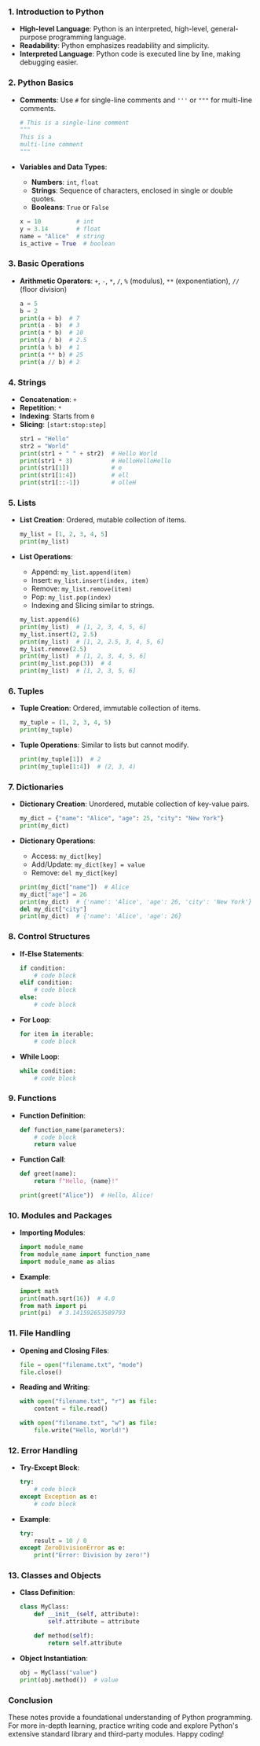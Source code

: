 ### 1. Introduction to Python
- **High-level Language**: Python is an interpreted, high-level, general-purpose programming language.
- **Readability**: Python emphasizes readability and simplicity.
- **Interpreted Language**: Python code is executed line by line, making debugging easier.

### 2. Python Basics
- **Comments**: Use `#` for single-line comments and `'''` or `"""` for multi-line comments.
  ```python
  # This is a single-line comment
  """
  This is a
  multi-line comment
  """
  ```

- **Variables and Data Types**:
  - **Numbers**: `int`, `float`
  - **Strings**: Sequence of characters, enclosed in single or double quotes.
  - **Booleans**: `True` or `False`
  ```python
  x = 10          # int
  y = 3.14        # float
  name = "Alice"  # string
  is_active = True  # boolean
  ```

### 3. Basic Operations
- **Arithmetic Operators**: `+`, `-`, `*`, `/`, `%` (modulus), `**` (exponentiation), `//` (floor division)
  ```python
  a = 5
  b = 2
  print(a + b)  # 7
  print(a - b)  # 3
  print(a * b)  # 10
  print(a / b)  # 2.5
  print(a % b)  # 1
  print(a ** b) # 25
  print(a // b) # 2
  ```

### 4. Strings
- **Concatenation**: `+`
- **Repetition**: `*`
- **Indexing**: Starts from `0`
- **Slicing**: `[start:stop:step]`
  ```python
  str1 = "Hello"
  str2 = "World"
  print(str1 + " " + str2)  # Hello World
  print(str1 * 3)           # HelloHelloHello
  print(str1[1])            # e
  print(str1[1:4])          # ell
  print(str1[::-1])         # olleH
  ```

### 5. Lists
- **List Creation**: Ordered, mutable collection of items.
  ```python
  my_list = [1, 2, 3, 4, 5]
  print(my_list)
  ```

- **List Operations**:
  - Append: `my_list.append(item)`
  - Insert: `my_list.insert(index, item)`
  - Remove: `my_list.remove(item)`
  - Pop: `my_list.pop(index)`
  - Indexing and Slicing similar to strings.
  ```python
  my_list.append(6)
  print(my_list)  # [1, 2, 3, 4, 5, 6]
  my_list.insert(2, 2.5)
  print(my_list)  # [1, 2, 2.5, 3, 4, 5, 6]
  my_list.remove(2.5)
  print(my_list)  # [1, 2, 3, 4, 5, 6]
  print(my_list.pop(3))  # 4
  print(my_list)  # [1, 2, 3, 5, 6]
  ```

### 6. Tuples
- **Tuple Creation**: Ordered, immutable collection of items.
  ```python
  my_tuple = (1, 2, 3, 4, 5)
  print(my_tuple)
  ```
- **Tuple Operations**: Similar to lists but cannot modify.
  ```python
  print(my_tuple[1])  # 2
  print(my_tuple[1:4])  # (2, 3, 4)
  ```

### 7. Dictionaries
- **Dictionary Creation**: Unordered, mutable collection of key-value pairs.
  ```python
  my_dict = {"name": "Alice", "age": 25, "city": "New York"}
  print(my_dict)
  ```

- **Dictionary Operations**:
  - Access: `my_dict[key]`
  - Add/Update: `my_dict[key] = value`
  - Remove: `del my_dict[key]`
  ```python
  print(my_dict["name"])  # Alice
  my_dict["age"] = 26
  print(my_dict)  # {'name': 'Alice', 'age': 26, 'city': 'New York'}
  del my_dict["city"]
  print(my_dict)  # {'name': 'Alice', 'age': 26}
  ```

### 8. Control Structures
- **If-Else Statements**:
  ```python
  if condition:
      # code block
  elif condition:
      # code block
  else:
      # code block
  ```

- **For Loop**:
  ```python
  for item in iterable:
      # code block
  ```

- **While Loop**:
  ```python
  while condition:
      # code block
  ```

### 9. Functions
- **Function Definition**:
  ```python
  def function_name(parameters):
      # code block
      return value
  ```

- **Function Call**:
  ```python
  def greet(name):
      return f"Hello, {name}!"

  print(greet("Alice"))  # Hello, Alice!
  ```

### 10. Modules and Packages
- **Importing Modules**:
  ```python
  import module_name
  from module_name import function_name
  import module_name as alias
  ```

- **Example**:
  ```python
  import math
  print(math.sqrt(16))  # 4.0
  from math import pi
  print(pi)  # 3.141592653589793
  ```

### 11. File Handling
- **Opening and Closing Files**:
  ```python
  file = open("filename.txt", "mode")
  file.close()
  ```

- **Reading and Writing**:
  ```python
  with open("filename.txt", "r") as file:
      content = file.read()

  with open("filename.txt", "w") as file:
      file.write("Hello, World!")
  ```

### 12. Error Handling
- **Try-Except Block**:
  ```python
  try:
      # code block
  except Exception as e:
      # code block
  ```

- **Example**:
  ```python
  try:
      result = 10 / 0
  except ZeroDivisionError as e:
      print("Error: Division by zero!")
  ```

### 13. Classes and Objects
- **Class Definition**:
  ```python
  class MyClass:
      def __init__(self, attribute):
          self.attribute = attribute

      def method(self):
          return self.attribute
  ```

- **Object Instantiation**:
  ```python
  obj = MyClass("value")
  print(obj.method())  # value
  ```

### Conclusion
These notes provide a foundational understanding of Python programming. For more in-depth learning, practice writing code and explore Python's extensive standard library and third-party modules. Happy coding!
